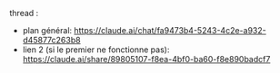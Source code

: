 thread :
- plan général: https://claude.ai/chat/fa9473b4-5243-4c2e-a932-d45877c263b8
- lien 2 (si le premier ne fonctionne pas): https://claude.ai/share/89805107-f8ea-4bf0-ba60-f8e890badcf7
